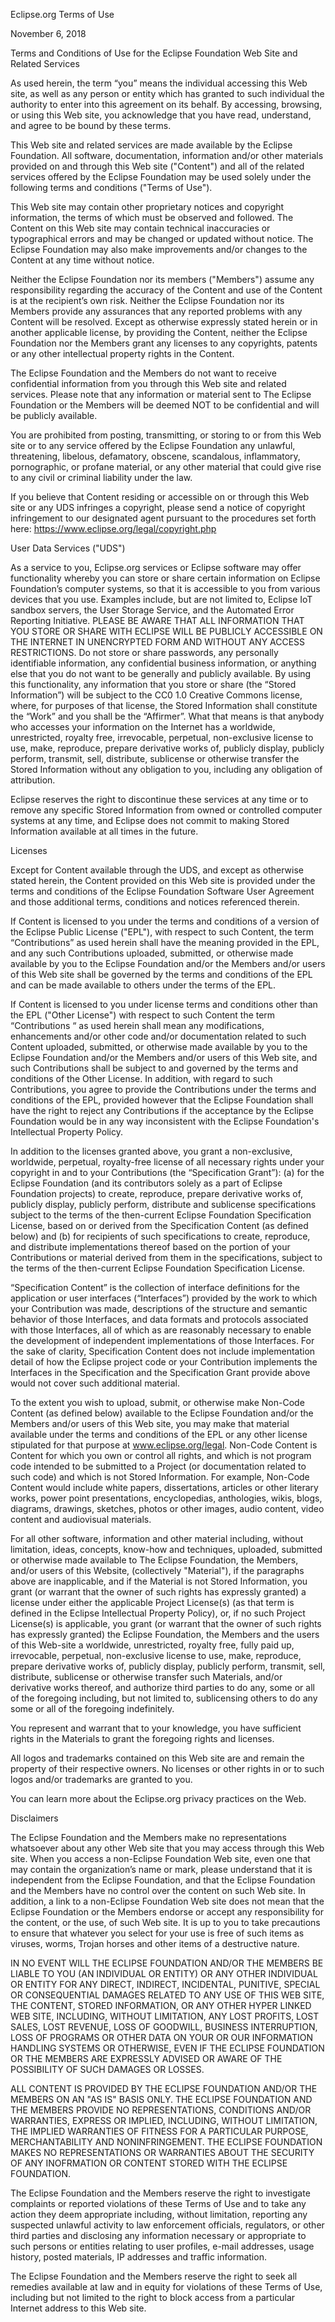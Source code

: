 Eclipse.org Terms of Use

November 6, 2018

Terms and Conditions of Use for the Eclipse Foundation Web Site and Related Services

As used herein, the term “you” means the individual accessing this Web site, as well as any person or entity which has granted to such individual the authority to enter into this agreement on its behalf. By accessing, browsing, or using this Web site, you acknowledge that you have read, understand, and agree to be bound by these terms.

This Web site and related services are made available by the Eclipse Foundation. All software, documentation, information and/or other materials provided on and through this Web site ("Content") and all of the related services offered by the Eclipse Foundation may be used solely under the following terms and conditions ("Terms of Use").

This Web site may contain other proprietary notices and copyright information, the terms of which must be observed and followed. The Content on this Web site may contain technical inaccuracies or typographical errors and may be changed or updated without notice. The Eclipse Foundation may also make improvements and/or changes to the Content at any time without notice.

Neither the Eclipse Foundation nor its members ("Members") assume any responsibility regarding the accuracy of the Content and use of the Content is at the recipient’s own risk. Neither the Eclipse Foundation nor its Members provide any assurances that any reported problems with any Content will be resolved. Except as otherwise expressly stated herein or in another applicable license, by providing the Content, neither the Eclipse Foundation nor the Members grant any licenses to any copyrights, patents or any other intellectual property rights in the Content.

The Eclipse Foundation and the Members do not want to receive confidential information from you through this Web site and related services. Please note that any information or material sent to The Eclipse Foundation or the Members will be deemed NOT to be confidential and will be publicly available.

You are prohibited from posting, transmitting, or storing to or from this Web site or to any service offered by the Eclipse Foundation any unlawful, threatening, libelous, defamatory, obscene, scandalous, inflammatory, pornographic, or profane material, or any other material that could give rise to any civil or criminal liability under the law.

If you believe that Content residing or accessible on or through this Web site or any UDS infringes a copyright, please send a notice of copyright infringement to our designated agent pursuant to the procedures set forth here: https://www.eclipse.org/legal/copyright.php

User Data Services ("UDS")

As a service to you, Eclipse.org services or Eclipse software may offer functionality whereby you can store or share certain information on Eclipse Foundation’s computer systems, so that it is accessible to you from various devices that you use. Examples include, but are not limited to, Eclipse IoT sandbox servers, the User Storage Service, and the Automated Error Reporting Initiative. PLEASE BE AWARE THAT ALL INFORMATION THAT YOU STORE OR SHARE WITH ECLIPSE WILL BE PUBLICLY ACCESSIBLE ON THE INTERNET IN UNENCRYPTED FORM AND WITHOUT ANY ACCESS RESTRICTIONS. Do not store or share passwords, any personally identifiable information, any confidential business information, or anything else that you do not want to be generally and publicly available. By using this functionality, any information that you store or share (the “Stored Information”) will be subject to the CC0 1.0 Creative Commons license, where, for purposes of that license, the Stored Information shall constitute the “Work” and you shall be the “Affirmer”. What that means is that anybody who accesses your information on the Internet has a worldwide, unrestricted, royalty free, irrevocable, perpetual, non-exclusive license to use, make, reproduce, prepare derivative works of, publicly display, publicly perform, transmit, sell, distribute, sublicense or otherwise transfer the Stored Information without any obligation to you, including any obligation of attribution.

Eclipse reserves the right to discontinue these services at any time or to remove any specific Stored Information from owned or controlled computer systems at any time, and Eclipse does not commit to making Stored Information available at all times in the future.

Licenses

Except for Content available through the UDS, and except as otherwise stated herein, the Content provided on this Web site is provided under the terms and conditions of the Eclipse Foundation Software User Agreement and those additional terms, conditions and notices referenced therein.

If Content is licensed to you under the terms and conditions of a version of the Eclipse Public License ("EPL"), with respect to such Content, the term “Contributions” as used herein shall have the meaning provided in the EPL, and any such Contributions uploaded, submitted, or otherwise made available by you to the Eclipse Foundation and/or the Members and/or users of this Web site shall be governed by the terms and conditions of the EPL and can be made available to others under the terms of the EPL.

If Content is licensed to you under license terms and conditions other than the EPL ("Other License") with respect to such Content the term “Contributions “ as used herein shall mean any modifications, enhancements and/or other code and/or documentation related to such Content uploaded, submitted, or otherwise made available by you to the Eclipse Foundation and/or the Members and/or users of this Web site, and such Contributions shall be subject to and governed by the terms and conditions of the Other License. In addition, with regard to such Contributions, you agree to provide the Contributions under the terms and conditions of the EPL, provided however that the Eclipse Foundation shall have the right to reject any Contributions if the acceptance by the Eclipse Foundation would be in any way inconsistent with the Eclipse Foundation's Intellectual Property Policy.

In addition to the licenses granted above, you grant a non-exclusive, worldwide, perpetual, royalty-free license of all necessary rights under your copyright in and to your Contributions (the “Specification Grant”): (a) for the Eclipse Foundation (and its contributors solely as a part of Eclipse Foundation projects) to create, reproduce, prepare derivative works of, publicly display, publicly perform, distribute and sublicense specifications subject to the terms of the then-current Eclipse Foundation Specification License, based on or derived from the Specification Content (as defined below) and (b) for recipients of such specifications to create, reproduce, and distribute implementations thereof based on the portion of your Contributions or material derived from them in the specifications, subject to the terms of the then-current Eclipse Foundation Specification License.

“Specification Content” is the collection of interface definitions for the application or user interfaces (“Interfaces”) provided by the work to which your Contribution was made, descriptions of the structure and semantic behavior of those Interfaces, and data formats and protocols associated with those Interfaces, all of which as are reasonably necessary to enable the development of independent implementations of those Interfaces. For the sake of clarity, Specification Content does not include implementation detail of how the Eclipse project code or your Contribution implements the Interfaces in the Specification and the Specification Grant provide above would not cover such additional material.

To the extent you wish to upload, submit, or otherwise make Non-Code Content (as defined below) available to the Eclipse Foundation and/or the Members and/or users of this Web site, you may make that material available under the terms and conditions of the EPL or any other license stipulated for that purpose at www.eclipse.org/legal. Non-Code Content is Content for which you own or control all rights, and which is not program code intended to be submitted to a Project (or documentation related to such code) and which is not Stored Information. For example, Non-Code Content would include white papers, dissertations, articles or other literary works, power point presentations, encyclopedias, anthologies, wikis, blogs, diagrams, drawings, sketches, photos or other images, audio content, video content and audiovisual materials.

For all other software, information and other material including, without limitation, ideas, concepts, know-how and techniques, uploaded, submitted or otherwise made available to The Eclipse Foundation, the Members, and/or users of this Website, (collectively "Material"), if the paragraphs above are inapplicable, and if the Material is not Stored Information, you grant (or warrant that the owner of such rights has expressly granted) a license under either the applicable Project License(s) (as that term is defined in the Eclipse Intellectual Property Policy), or, if no such Project License(s) is applicable, you grant (or warrant that the owner of such rights has expressly granted) the Eclipse Foundation, the Members and the users of this Web-site a worldwide, unrestricted, royalty free, fully paid up, irrevocable, perpetual, non-exclusive license to use, make, reproduce, prepare derivative works of, publicly display, publicly perform, transmit, sell, distribute, sublicense or otherwise transfer such Materials, and/or derivative works thereof, and authorize third parties to do any, some or all of the foregoing including, but not limited to, sublicensing others to do any some or all of the foregoing indefinitely.

You represent and warrant that to your knowledge, you have sufficient rights in the Materials to grant the foregoing rights and licenses.

All logos and trademarks contained on this Web site are and remain the property of their respective owners. No licenses or other rights in or to such logos and/or trademarks are granted to you.

You can learn more about the Eclipse.org privacy practices on the Web.

Disclaimers

The Eclipse Foundation and the Members make no representations whatsoever about any other Web site that you may access through this Web site. When you access a non-Eclipse Foundation Web site, even one that may contain the organization’s name or mark, please understand that it is independent from the Eclipse Foundation, and that the Eclipse Foundation and the Members have no control over the content on such Web site. In addition, a link to a non-Eclipse Foundation Web site does not mean that the Eclipse Foundation or the Members endorse or accept any responsibility for the content, or the use, of such Web site. It is up to you to take precautions to ensure that whatever you select for your use is free of such items as viruses, worms, Trojan horses and other items of a destructive nature.

IN NO EVENT WILL THE ECLIPSE FOUNDATION AND/OR THE MEMBERS BE LIABLE TO YOU (AN INDIVIDUAL OR ENTITY) OR ANY OTHER INDIVIDUAL OR ENTITY FOR ANY DIRECT, INDIRECT, INCIDENTAL, PUNITIVE, SPECIAL OR CONSEQUENTIAL DAMAGES RELATED TO ANY USE OF THIS WEB SITE, THE CONTENT, STORED INFORMATION, OR ANY OTHER HYPER LINKED WEB SITE, INCLUDING, WITHOUT LIMITATION, ANY LOST PROFITS, LOST SALES, LOST REVENUE, LOSS OF GOODWILL, BUSINESS INTERRUPTION, LOSS OF PROGRAMS OR OTHER DATA ON YOUR OR OUR INFORMATION HANDLING SYSTEMS OR OTHERWISE, EVEN IF THE ECLIPSE FOUNDATION OR THE MEMBERS ARE EXPRESSLY ADVISED OR AWARE OF THE POSSIBILITY OF SUCH DAMAGES OR LOSSES.

ALL CONTENT IS PROVIDED BY THE ECLIPSE FOUNDATION AND/OR THE MEMBERS ON AN "AS IS" BASIS ONLY. THE ECLIPSE FOUNDATION AND THE MEMBERS PROVIDE NO REPRESENTATIONS, CONDITIONS AND/OR WARRANTIES, EXPRESS OR IMPLIED, INCLUDING, WITHOUT LIMITATION, THE IMPLIED WARRANTIES OF FITNESS FOR A PARTICULAR PURPOSE, MERCHANTABILITY AND NONINFRINGEMENT. THE ECLIPSE FOUNDATION MAKES NO REPRESENTATIONS OR WARRANTIES ABOUT THE SECURITY OF ANY INOFRMATION OR CONTENT STORED WITH THE ECLIPSE FOUNDATION.

The Eclipse Foundation and the Members reserve the right to investigate complaints or reported violations of these Terms of Use and to take any action they deem appropriate including, without limitation, reporting any suspected unlawful activity to law enforcement officials, regulators, or other third parties and disclosing any information necessary or appropriate to such persons or entities relating to user profiles, e-mail addresses, usage history, posted materials, IP addresses and traffic information.

The Eclipse Foundation and the Members reserve the right to seek all remedies available at law and in equity for violations of these Terms of Use, including but not limited to the right to block access from a particular Internet address to this Web site.